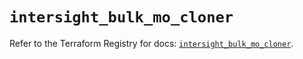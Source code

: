 # `intersight_bulk_mo_cloner`

Refer to the Terraform Registry for docs: [`intersight_bulk_mo_cloner`](https://registry.terraform.io/providers/ciscodevnet/intersight/1.0.71/docs/resources/bulk_mo_cloner).

